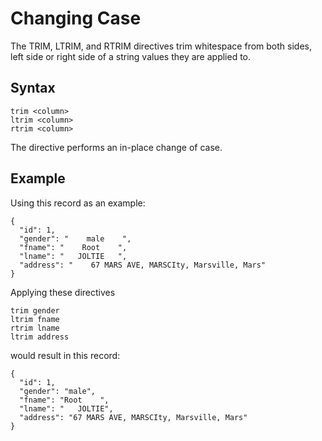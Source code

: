 # Changing Case

The TRIM, LTRIM, and RTRIM directives trim whitespace from both sides,
left side or right side of a string values they are applied to.


## Syntax
```
trim <column>
ltrim <column>
rtrim <column>
```

The directive performs an in-place change of case.


## Example

Using this record as an example:
```
{
  "id": 1,
  "gender": "    male    ",
  "fname": "    Root    ",
  "lname": "   JOLTIE   ",
  "address": "    67 MARS AVE, MARSCIty, Marsville, Mars"
}
```

Applying these directives
```
trim gender
ltrim fname
rtrim lname
ltrim address
```

would result in this record:
```
{
  "id": 1,
  "gender": "male",
  "fname": "Root    ",
  "lname": "   JOLTIE",
  "address": "67 MARS AVE, MARSCIty, Marsville, Mars"
}
```
